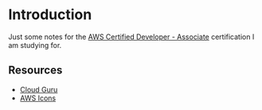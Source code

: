 # Introduction

Just some notes for the [AWS Certified Developer - Associate](https://aws.amazon.com/certification/certified-developer-associate/) certification I am studying for.

## Resources

- [Cloud Guru](https://learn.acloud.guru/course/aws-certified-developer-associate/dashboard)
- [AWS Icons](https://awsicons.dev/)
